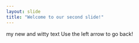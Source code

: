 ```yaml
---
layout: slide
title: "Welcome to our second slide!"
---
```

my new and witty text
Use the left arrow to go back!

